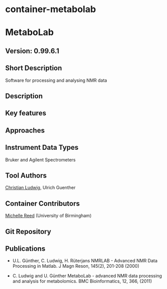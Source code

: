 # container-metabolab

# MetaboLab 

## Version: 0.99.6.1 

## Short Description
 Software for processing and analysing NMR data

## Description


## Key features


## Approaches


## Instrument Data Types

Bruker and Agilent Spectrometers 

## Tool Authors

[Christian Ludwig](https://github/ludwigc),
Ulrich Guenther


## Container Contributors

[Michelle Reed](https://github.com/reedmac) (University of Birmingham)

## Git Repository


## Publications

- U.L. Günther, C. Ludwig, H. Rüterjans NMRLAB - Advanced NMR Data Processing in Matlab. J Magn Reson, 145(2), 201-208 (2000)

- C. Ludwig and U. Günther MetaboLab - advanced NMR data processing and analysis for metabolomics. BMC Bioinformatics, 12, 366, (2011)


